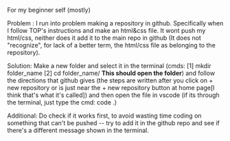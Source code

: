 For my beginner self (mostly)

Problem : I run into problem making a repository in github. Specifically when I follow TOP's instructions and make an html&css file. It wont push my html/css, neither does it add it to the main repo in github (It does not "recognize", for lack of a better term, the html/css file as belonging to the repository).

Solution: Make a new folder and select it in the terminal (cmds: [1] mkdir folder_name [2] cd folder_name/ **This should open the folder**) and follow the directions that github gives (the steps are written after you click on + new repository or is just near the + new repository button at home page[I think that's what it's called]) and then open the file in vscode (if its through the terminal, just type the cmd: code .)

Additional: Do check if it works first, to avoid wasting time coding on something that can't be pushed -- try to add it in the github repo and see if there's a different message shown in the terminal.

